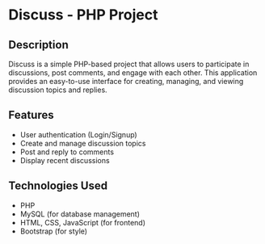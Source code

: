 # Discuss - PHP Project 

## Description
Discuss is a simple PHP-based project that allows users to participate in discussions, post comments, and engage with each other. This application provides an easy-to-use interface for creating, managing, and viewing discussion topics and replies.

## Features
- User authentication (Login/Signup)
- Create and manage discussion topics
- Post and reply to comments
- Display recent discussions

## Technologies Used
- PHP
- MySQL (for database management)
- HTML, CSS, JavaScript (for frontend)
- Bootstrap (for style)
